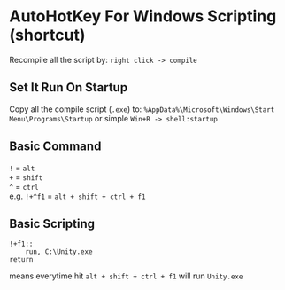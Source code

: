 # AutoHotKey For Windows Scripting (shortcut)

Recompile all the script by: `right click -> compile`

## Set It Run On Startup

Copy all the compile script (`.exe`) to: `%AppData%\Microsoft\Windows\Start Menu\Programs\Startup` or simple `Win+R -> shell:startup`

## Basic Command

`!` = `alt`  
`+` = `shift`  
`^` = `ctrl`  
e.g. `!+^f1` = `alt + shift + ctrl + f1`

## Basic Scripting

```
!+f1::
    run, C:\Unity.exe
return
```
means everytime hit `alt + shift + ctrl + f1` will run `Unity.exe`
